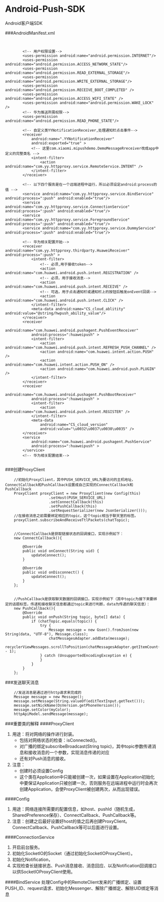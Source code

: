 Android-Push-SDK
=========
Android客户端SDK

###AndroidManifest.xml

```


        <!-- 用户权限设置-->
        <uses-permission android:name="android.permission.INTERNET"/>
        <uses-permission android:name="android.permission.ACCESS_NETWORK_STATE"/>
        <uses-permission android:name="android.permission.READ_EXTERNAL_STORAGE"/>
        <uses-permission android:name="android.permission.WRITE_EXTERNAL_STORAGE"/>
        <uses-permission android:name="android.permission.RECEIVE_BOOT_COMPLETED" />
        <uses-permission android:name="android.permission.ACCESS_WIFI_STATE" />
        <uses-permission android:name="android.permission.WAKE_LOCK" />
        <!-- 华为推送所需权限-->
        <uses-permission android:name="android.permission.READ_PHONE_STATE"/>

        <!-- 自定义类YYNotificationReceiver,处理通知栏点击事件-->
        <receiver
            android:name=".YYNotificationReceiver"
            android:exported="true" >
            <!-- 这里com.xiaomi.mipushdemo.DemoMessageRreceiver改成app中定义的完整类名 -->
            <intent-filter>
                <action android:name="com.yy.httpproxy.service.RemoteService.INTENT" />
            </intent-filter>
        </receiver>

        <!-- 以下四个服务是在一个远端进程中运行，所以必须设定android:process的值 -->
        <service android:name="com.yy.httpproxy.service.BindService" android:process=":push" android:enabled="true"/>
        <service android:name="com.yy.httpproxy.service.ConnectionService" android:process=":push" android:enabled="true"/>
        <service android:name="com.yy.httpproxy.service.ForegroundService" android:process=":push" android:enabled="true"/>
        <service android:name="com.yy.httpproxy.service.DummyService" android:process=":push" android:enabled="true"/>

        <!-- 华为相关配置开始-->
        <receiver android:name="com.yy.httpproxy.thirdparty.HuaweiReceiver" android:process=":push" >
            <intent-filter>
                <!-- 必须,用于接收token-->
                <action android:name="com.huawei.android.push.intent.REGISTRATION" />
                <!-- 必须，用于接收消息-->
                <action android:name="com.huawei.android.push.intent.RECEIVE" />
                <!-- 可选，用于点击通知栏或通知栏上的按钮后触发onEvent回调-->
                <action android:name="com.huawei.android.push.intent.CLICK" />
            </intent-filter>
            <meta-data android:name="CS_cloud_ablitity" android:value="@string/hwpush_ability_value"/>
        </receiver>
        <receiver
            android:name="com.huawei.android.pushagent.PushEventReceiver"
            android:process=":huaweipush" >
            <intent-filter>
                <action android:name="com.huawei.android.push.intent.REFRESH_PUSH_CHANNEL" />
                <action android:name="com.huawei.intent.action.PUSH" />
                <action android:name="com.huawei.intent.action.PUSH_ON" />
                <action android:name="com.huawei.android.push.PLUGIN" />
            </intent-filter>
        </receiver>
        <receiver
            android:name="com.huawei.android.pushagent.PushBootReceiver"
            android:process=":huaweipush" >
            <intent-filter>
                <action android:name="com.huawei.android.push.intent.REGISTER" />
            </intent-filter>
            <meta-data
                android:name="CS_cloud_version"
                android:value="\u0032\u0037\u0030\u0035" />
        </receiver>
        <service
            android:name="com.huawei.android.pushagent.PushService"
            android:process=":huaweipush" >
        </service>
        <!-- 华为相关配置结束-->


```
###创建ProxyClient
```
    //初始化ProxyClient，其中PUSH_SERVICE_URL为要访问的主机地址，ConnectCallback和PushCallback设置成自己实现的ConnectCallback和PushCallback
    ProxyClient proxyClient = new ProxyClient(new Config(this)
                    .setHost(PUSH_SERVICE_URL)
                    .setConnectCallback(this)
                    .setPushCallback(this)
                    .setRequestSerializer(new JsonSerializer()));
    //在接收消息之前需要绑定相应的topic，这个topic相当于聊天室的标签。
    proxyClient.subscribeAndReceiveTtlPackets(chatTopic);


    //ConnectCallback是获取链接状态的回调接口，实现示例如下：
    new ConnectCallback(){

        @Override
        public void onConnect(String uid) {
            updateConnect();
        }

        @Override
        public void onDisconnect() {
            updateConnect();
        }
    };


    //PushCallback是获取聊天数据的回调接口，实现示例如下（其中topic为接下来要绑定的话题标签，传递和接收聊天信息都通过topic来进行判断，data为传递的聊天信息）：
    new PushCallback(){
        @Override
        public void onPush(String topic, byte[] data) {
            if (chatTopic.equals(topic)) {
                try {
                    Message message = new Gson().fromJson(new String(data, "UTF-8"), Message.class);
                    chatMessagesAdapter.addData(message);
                    recyclerViewMessages.scrollToPosition(chatMessagesAdapter.getItemCount() - 1);
                } catch (UnsupportedEncodingException e) {
                }
            }
        }
    };

```
###发送聊天消息
```
    //发送消息是通过进行http请求来完成的
    Message message = new Message();
    message.setMessage(String.valueOf(editTextInput.getText()));
    message.setNickName(OsVersion.getPhoneVersion());
    message.setColor(myColor);
    httpApiModel.sendMessage(message);
```
###重要类的解释
####ProxyClient
 1. 用途：将对网络的操作进行封装。
    * 包括对网络状态的检查：isConnected()。
    * 对广播的绑定subscribeBroadcast(String topic)，其中topic参数传递消息和接收消息的一个参数，实现消息传递的对应
    * 还有对Push消息的接收。
 2. 注意：
    * 创建时必须设置Config
    * 这个类在Application中只能被创建一次，如果设置在Application初始化中要保证Application只被创建一次，否则服务在远端进程中运行时会再次创建Application，会使ProxyClient被创建两次，从而出现错误。

####Config
 1. 用途：网络连接所需要的配置信息，如host、pushId（随机生成，SharedPreference保存）、ConnectCallback、PushCallback等。
 2. 注意：创建之后最好设置好host的值之后再创建ProxyClient。ConnectCallback、PushCallback等可以后面进行设置。

####ConnectionService
 1. 开启前台服务。
 2. 初始化SocketIO的Socket（通过初始化SocketIOProxyClient）。
 3. 初始化Notification，
 4. 实现检查长链接状态、Push消息接收、消息回应、以及Notification回调接口以供SocketIOProxyClient使用。

####BindService
 处理Config中的RemoteClient发来的广播绑定、设置PUSH_ID、request请求、初始化Messenger、解除广播绑定、解除UID绑定等消息